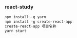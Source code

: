 ### react-study

```javascript
npm install -g yarn
npm install -g create-react-app
create-react-app 项目名称
yarn start
```

